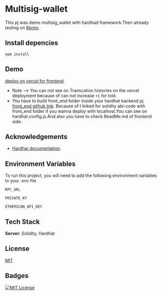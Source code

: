 # Multisig-wallet 

This pj was demo multisig_wallet with hardhad framework.Then already testing on [Remix](http://remix.ethereum.org/#optimize=false&runs=200&evmVersion=null&version=soljson-v0.8.7+commit.e28d00a7.js).

## Install depencies

```shell
npm install
```

## Demo

[deploy on vercel for frontend](https://multisig-wallet-frontend.vercel.app).

- Note --> You can not see on Transcation histories on the vercel deployment because of can not increase `+1` for txId.
- You have to build front_end folder inside your hardhat backend pj. [front_end github link](https://github.com/leopico/multisig-wallet-frontend). Because of I linked for solidity abi-code with front_end folder if you wanna deploy with localhost.You can see on hardhat.config.js.And also you have to check ReadMe.md of frontend side.


## Acknowledgements

 - [Hardhar documentation](https://hardhat.org/).
 
 ## Environment Variables

To run this project, you will need to add the following environment variables to your .env file

`RPC_URL`

`PRIVATE_KY`

`ETHERSCAN_API_KEY`

## Tech Stack


**Server:** Solidity, Hardhat

## License

[MIT](https://choosealicense.com/licenses/mit/)

## Badges

[![MIT License](https://img.shields.io/badge/License-MIT-green.svg)](https://choosealicense.com/licenses/mit/)
